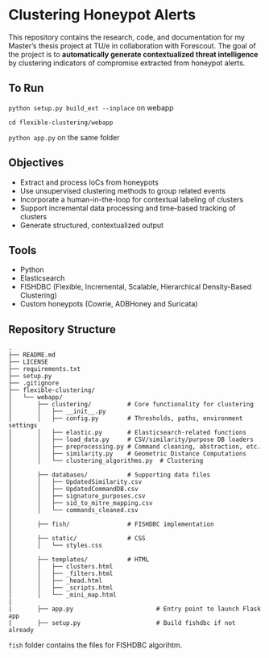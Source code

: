 # Clustering Honeypot Alerts

This repository contains the research, code, and documentation for my Master’s thesis project at TU/e in collaboration with Forescout. The goal of the project is to **automatically generate contextualized threat intelligence** by clustering indicators of compromise  extracted from honeypot alerts.

## To Run

``python setup.py build_ext --inplace`` on webapp

``cd flexible-clustering/webapp`` 

``python app.py`` on the same folder

## Objectives

- Extract and process IoCs from honeypots
- Use unsupervised clustering methods to group related events
- Incorporate a human-in-the-loop for contextual labeling of clusters
- Support incremental data processing and time-based tracking of clusters
- Generate structured, contextualized output


## Tools

- Python 
- Elasticsearch
- FISHDBC (Flexible, Incremental, Scalable, Hierarchical Density-Based Clustering)
- Custom honeypots (Cowrie, ADBHoney and Suricata)


## Repository Structure
```
.
├── README.md
├── LICENSE
├── requirements.txt
├── setup.py
├── .gitignore
├── flexible-clustering/
│   └── webapp/
│       ├── clustering/          # Core functionality for clustering
│       │   ├── __init__.py
│       │   ├── config.py        # Thresholds, paths, environment settings
│       │   ├── elastic.py       # Elasticsearch-related functions
│       │   ├── load_data.py     # CSV/similarity/purpose DB loaders
│       │   ├── preprocessing.py # Command cleaning, abstraction, etc.
│       │   ├── similarity.py    # Geometric Distance Computations
│       │   └── clustering_algorithms.py  # Clustering 
│
│       ├── databases/           # Supporting data files
│       │   ├── UpdatedSimilarity.csv
│       │   ├── UpdatedCommandDB.csv
│       │   ├── signature_purposes.csv
│       │   ├── sid_to_mitre_mapping.csv
│       │   └── commands_cleaned.csv
│
│       ├── fish/                # FISHDBC implementation
│
│       ├── static/              # CSS
│       │   └── styles.css
│
│       ├── templates/           # HTML
│       │   ├── clusters.html
│       │   ├── _filters.html
│       │   ├── _head.html
│       │   ├── _scripts.html
│       │   └── _mini_map.html
|
|       ├── app.py                       # Entry point to launch Flask app
|       ├── setup.py                     # Build fishdbc if not already

```
`fish` folder contains the files for FISHDBC algorihtm.